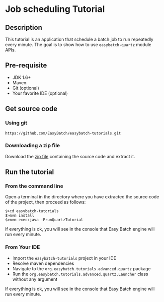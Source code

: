 # Job scheduling Tutorial

## Description

This tutorial is an application that schedule a batch job to run repeatedly every minute.
The goal is to show how to use `easybatch-quartz` module APIs.

## Pre-requisite

* JDK 1.6+
* Maven
* Git (optional)
* Your favorite IDE (optional)

## Get source code

### Using git

`https://github.com/EasyBatch/easybatch-tutorials.git`

### Downloading a zip file

Download the [zip file](https://github.com/EasyBatch/easybatch-tutorials/archive/master.zip) containing the source code and extract it.

## Run the tutorial

### From the command line

Open a terminal in the directory where you have extracted the source code of the project, then proceed as follows:

```
$>cd easybatch-tutorials
$>mvn install
$>mvn exec:java -PrunQuartzTutorial
```

If everything is ok, you will see in the console that Easy Batch engine will run every minute.

### From Your IDE

* Import the `easybatch-tutorials` project in your IDE
* Resolve maven dependencies
* Navigate to the `org.easybatch.tutorials.advanced.quartz` package
* Run the `org.easybatch.tutorials.advanced.quartz.Launcher` class without any argument

If everything is ok, you will see in the console that Easy Batch engine will run every minute.
